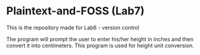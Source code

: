 # Plaintext-and-FOSS (Lab7)
This is the repository made for Lab6 - version control

The program will prompt the user to enter his/her height in inches and then convert it into centimeters.
This program is used for height unit conversion.
